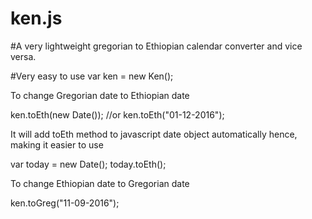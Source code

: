 # ken.js
#A very lightweight gregorian to Ethiopian calendar converter and vice versa.

#Very easy to use
var ken = new Ken();

To change Gregorian date to Ethiopian date

ken.toEth(new Date());
//or
ken.toEth("01-12-2016");

It will add toEth method to javascript date object automatically hence, making it easier to use

var today = new Date();
today.toEth();

To change Ethiopian date to Gregorian date

ken.toGreg("11-09-2016");

